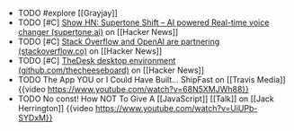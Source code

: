 - TODO #explore [[Grayjay]]
- TODO [#C] [Show HN: Supertone Shift – AI powered Real-time voice changer (supertone.ai)](https://news.ycombinator.com/item?id=40271706) on [[Hacker News]]
- TODO [#C] [Stack Overflow and OpenAI are partnering (stackoverflow.co)](https://news.ycombinator.com/item?id=40274371) on [[Hacker News]]
- TODO [#C] [TheDesk desktop environment (github.com/thecheeseboard)](https://news.ycombinator.com/item?id=40267559) on [[Hacker News]]
- TODO The App YOU or I Could Have Built... ShipFast on [[Travis Media]]
  {{video https://www.youtube.com/watch?v=68N5XMJWh88}}
- TODO No const! How NOT To Give A [[JavaScript]] [[Talk]] on [[Jack Herrington]]
  {{video https://www.youtube.com/watch?v=UiUPb-SYDxM}}